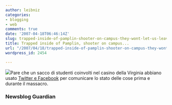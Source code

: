 ```yaml
---
author: leibniz
categories:
- blogging
- web
comments: true
date: '2007-04-18T06:46:14Z'
slug: trapped-inside-of-pamplin-shooter-on-campus-they-wont-let-us-leave
title: Trapped inside of Pamplin, shooter on campus...
url: "/2007/04/18/trapped-inside-of-pamplin-shooter-on-campus-they-wont-let-us-leave/"
wordpress_id: 2454

---
```

![](https://www.geocities.com/thetakappapi_gammachapter/links/facebook.gif)Pare che un sacco di studenti coinvolti nel casino della Virginia abbiano usato [Twitter e Facebook](https://blogs.guardian.co.uk/news/archives/2007/04/17/facebook_memorials_for_virginia_shooting_victims.html) per comunicare lo stato delle cose prima e durante il massacro.


### Newsblog Guardian
